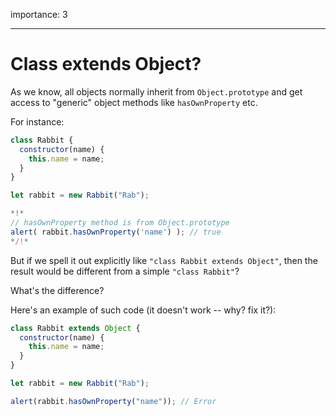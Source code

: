 importance: 3

---

# Class extends Object?

As we know, all objects normally inherit from `Object.prototype` and get access to "generic" object methods like `hasOwnProperty` etc.

For instance:

```js run
class Rabbit {
  constructor(name) {
    this.name = name;
  }
}

let rabbit = new Rabbit("Rab");

*!*
// hasOwnProperty method is from Object.prototype
alert( rabbit.hasOwnProperty('name') ); // true
*/!*
```

But if we spell it out explicitly like `"class Rabbit extends Object"`, then the result would be different from a simple `"class Rabbit"`?

What's the difference?

Here's an example of such code (it doesn't work -- why? fix it?):

```js
class Rabbit extends Object {
  constructor(name) {
    this.name = name;
  }
}

let rabbit = new Rabbit("Rab");

alert(rabbit.hasOwnProperty("name")); // Error
```
